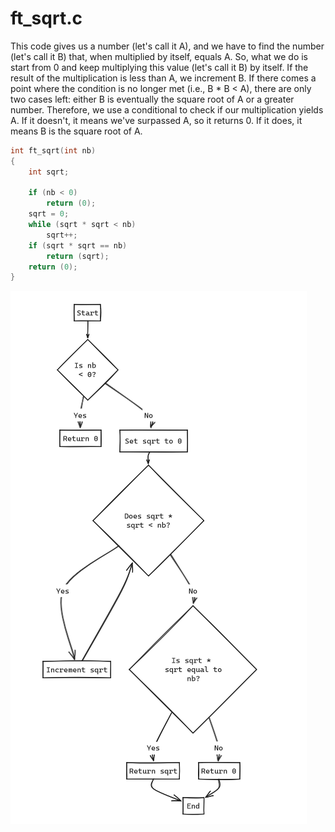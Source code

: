 # ft_sqrt.c
This code gives us a number (let's call it A), and we have to find the number (let's call it B) that, when multiplied by itself, equals A. So, what we do is start from 0 and keep multiplying this value (let's call it B) by itself. If the result of the multiplication is less than A, we increment B. If there comes a point where the condition is no longer met (i.e., B * B < A), there are only two cases left: either B is eventually the square root of A or a greater number. Therefore, we use a conditional to check if our multiplication yields A. If it doesn't, it means we've surpassed A, so it returns 0. If it does, it means B is the square root of A.

```c
int ft_sqrt(int nb)
{
    int sqrt;

    if (nb < 0)
        return (0);
    sqrt = 0;
    while (sqrt * sqrt < nb)
        sqrt++;
    if (sqrt * sqrt == nb)
        return (sqrt);
    return (0);
}
```
![ft_sqrt.c](sqrt.png)
